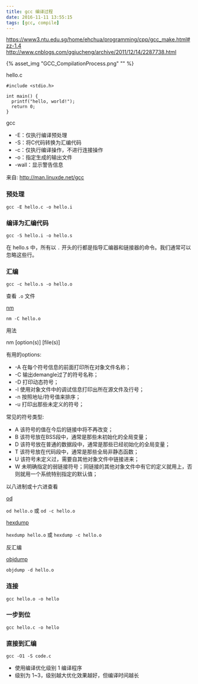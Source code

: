 ```yaml
---
title: gcc 编译过程
date: 2016-11-11 13:55:15
tags: [gcc, compile]
---
```


<https://www3.ntu.edu.sg/home/ehchua/programming/cpp/gcc_make.html#zz-1.4>
<http://www.cnblogs.com/ggjucheng/archive/2011/12/14/2287738.html>

{% asset_img "GCC_CompilationProcess.png" "" %}

<!--more-->

hello.c

```
#include <stdio.h>

int main() {
  printf("hello, world!");
  return 0;
}
```

gcc

* -E：仅执行编译预处理
* -S：将C代码转换为汇编代码
* -c：仅执行编译操作，不进行连接操作
* -o：指定生成的输出文件
* -wall：显示警告信息

来自: http://man.linuxde.net/gcc

### 预处理

`gcc -E hello.c -o hello.i`

### 编译为汇编代码

`gcc -S hello.i -o hello.s`

在 hello.s 中，所有以 `.` 开头的行都是指导汇编器和链接器的命令。我们通常可以忽略这些行。

### 汇编

`gcc -c hello.s -o hello.o`

查看 `.o` 文件

[nm](http://man.linuxde.net/nm)

`nm -C hello.o`

用法

nm [option(s)] [file(s)]

有用的options:

* -A 在每个符号信息的前面打印所在对象文件名称；
* -C 输出demangle过了的符号名称；
* -D 打印动态符号；
* -l 使用对象文件中的调试信息打印出所在源文件及行号；
* -n 按照地址/符号值来排序；
* -u 打印出那些未定义的符号；

常见的符号类型:

* A 该符号的值在今后的链接中将不再改变；
* B 该符号放在BSS段中，通常是那些未初始化的全局变量；
* D 该符号放在普通的数据段中，通常是那些已经初始化的全局变量；
* T 该符号放在代码段中，通常是那些全局非静态函数；
* U 该符号未定义过，需要自其他对象文件中链接进来；
* W 未明确指定的弱链接符号；同链接的其他对象文件中有它的定义就用上，否则就用一个系统特别指定的默认值；


以八进制或十六进查看

[od](http://man.linuxde.net/od)

`od hello.o` 或 `od -c hello.o`


[hexdump](http://man.linuxde.net/hexdump)

`hexdump hello.o` 或 `hexdump -c hello.o`


反汇编

[objdump](http://man.linuxde.net/objdump)

`objdump -d hello.o`

### 连接

`gcc hello.o -o hello`

### 一步到位

`gcc hello.c -o hello`

### 直接到汇编

`gcc -O1 -S code.c`

* 使用编译优化级别 1 编译程序
* 级别为 1~3，级别越大优化效果越好，但编译时间越长
